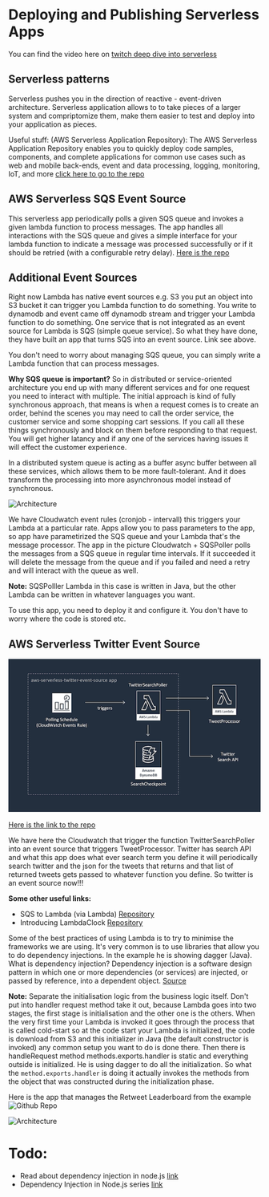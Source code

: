 # Deploying and Publishing Serverless Apps

You can find the video here on [twitch deep dive into serverless](https://www.twitch.tv/videos/239114858)



## Serverless patterns

Serverless pushes you in the direction of reactive - event-driven architecture. Serverless application allows to to take pieces of a larger system and compriptomize them, make them easier to test and deploy into your application as pieces. 

Useful stuff: (AWS Serverless Application Repository): The AWS Serverless Application Repository enables you to quickly deploy code samples, components, and complete applications for common use cases such as web and mobile back-ends, event and data processing, logging, monitoring, IoT, and more [click here to go to the repo](https://aws.amazon.com/serverless/serverlessrepo/?nc1=h_ls)

## AWS Serverless SQS Event Source

This serverless app periodically polls a given SQS queue and invokes a given lambda function to process messages. The app handles all interactions with the SQS queue and gives a simple interface for your lambda function to indicate a message was processed successfully or if it should be retried (with a configurable retry delay).
[Here is the repo](https://serverlessrepo.aws.amazon.com/applications/arn:aws:serverlessrepo:us-east-1:077246666028:applications~aws-serverless-sqs-event-source)

## Additional Event Sources

Right now Lambda has native event sources e.g. S3 you put an object into S3 bucket it can trigger you Lambda function to do something. You write to dynamodb and event came off dynamodb stream and trigger your Lambda function to do something. One service that is not integrated as an event source for Lambda is SQS (simple queue service). So what they have done, they have built an app that turns SQS into an event source. Link see above. 

You don't need to worry about managing SQS queue, you can simply write a Lambda function that can process messages.

**Why SQS queue is important?**
So in distributed or service-oriented architecture you end up with many different services and for one request you need to interact with multiple. The initial approach is kind of fully synchronous approach, that means is when a request comes is to create an order, behind the scenes you may need to call the order service, the customer service and some shopping cart sessions. If you call all these things synchronously and block on them before responding to that request. You will get higher latancy and if any one of the services having issues it will effect the customer experience. 

In a distributed system queue is acting as a buffer async buffer between all these services, which allows them to be more fault-tolerant. And it does transform the processing into more asynchronous model instead of synchronous.

![Architecture](https://github.com/awslabs/aws-serverless-sqs-event-source/raw/master/images/app-architecture.png)

We have Cloudwatch event rules (cronjob - intervall) this triggers your Lambda at a particular rate. Apps allow you to pass parameters to the app, so app have parametirized the SQS queue and your Lambda that's the message processor. The app in the picture Cloudwatch + SQSPoller polls the messages from a SQS queue in regular time intervals. If it succeeded it will delete the message from the queue and if you failed and need a retry and will interact with the queue as well.

**Note:** SQSPolller Lambda in this case is written in Java, but the other Lambda can be written in whatever languages you want. 

To use this app, you need to deploy it and configure it. You don't have to worry where the code is stored etc.

## AWS Serverless Twitter Event Source

![Twitter Event Source](https://github.com/awslabs/aws-serverless-twitter-event-source/raw/master/images/app-architecture.png)

[Here is the link to the repo](https://github.com/awslabs/aws-serverless-twitter-event-source)

We have here the Cloudwatch that trigger the function TwitterSearchPoller into an event source that triggers TweetProcessor. Twitter has search API and what this app does what ever search term you define it will periodically search twitter and the json for the tweets that returns and that list of returned tweets gets passed to whatever function you define. So twitter is an event source now!!!

**Some other useful links:**
* SQS to Lambda (via Lambda) [Repository](https://github.com/zwily/sqs-to-lambda-via-lambda)
* Introducing LambdaClock [Repository](https://www.trek10.com/blog/lambdaclock/)

Some of the best practices of using Lambda is to try to minimise the frameworks we are using. It's very common is to use libraries that allow you to do dependency injections. In the example he is showing dagger (Java). What is dependency injection? Dependency injection is a software design pattern in which one or more dependencies (or services) are injected, or passed by reference, into a dependent object. [Source](https://blog.risingstack.com/dependency-injection-in-node-js/)

**Note:** Separate the initialisation logic from the business logic itself. Don't put into handler request method take it out, because Lambda goes into two stages, the first stage is initialisation and the other one is the others. When the very first time your Lambda is invoked it goes through the process that is called cold-start so at the code start your Lambda is initialized, the code is download from S3 and this initializer in Java (the default constructor is invoked) any common setup you want to do is done there. Then there is handleRequest method methods.exports.handler is static and everything outside is initialized. He is using dagger to do all the initialization. So what the `method.exports.handler` is doing it actually invokes the methods from the object that was constructed during the initialization phase. 

Here is the app that manages the Retweet Leaderboard from the example ![Github Repo](https://github.com/jlhood/retweet-leaderboard)

![Architecture](https://github.com/jlhood/retweet-leaderboard/raw/master/images/app-architecture.png)




# Todo:
* Read about dependency injection in node.js [link](https://blog.risingstack.com/dependency-injection-in-node-js/)
* Dependency Injection in Node.js series [link](https://medium.com/@Jeffijoe/dependency-injection-in-node-js-2016-edition-f2a88efdd427)